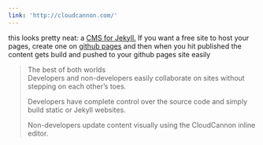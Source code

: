 ```yaml
---
link: 'http://cloudcannon.com/'
---
```



this looks pretty neat: a [CMS for Jekyll.](http://cloudcannon.com) If you want a free site to host your pages, create one on [github pages](pages.githbub.com)&nbsp;and then when you hit published the content gets build and pushed to your github pages site easily

> The best of both worlds
> <br>Developers and non-developers easily collaborate on sites without stepping on each other’s toes.
>
> Developers have complete control over the source code and simply build static or Jekyll websites.
>
> Non-developers update content visually using the CloudCannon inline editor.